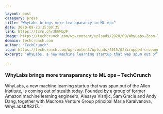 ```yaml
---

layout: post
category: press
title: "WhyLabs brings more transparancy to ML ops"
date: 2020-09-23 15:00:35
link: https://tcrn.ch/3hWMqJF
image: https://techcrunch.com/wp-content/uploads/2020/09/WhyLabs-Zoom-Team.jpg?w=764
domain: techcrunch.com
author: "TechCrunch"
icon: https://techcrunch.com/wp-content/uploads/2015/02/cropped-cropped-favicon-gradient.png?w=180
excerpt: "WhyLabs, a new machine learning startup that was spun out of the Allen Institute, is coming out of stealth today. Founded by a group of former Amazon machine learning engineers, Alessya Visnjic, Sam Gracie and Andy Dang, together with Madrona Venture Group principal Maria Karaivanova, WhyLabs&amp;#8217…"

---
```


### WhyLabs brings more transparancy to ML ops – TechCrunch

WhyLabs, a new machine learning startup that was spun out of the Allen Institute, is coming out of stealth today. Founded by a group of former Amazon machine learning engineers, Alessya Visnjic, Sam Gracie and Andy Dang, together with Madrona Venture Group principal Maria Karaivanova, WhyLabs&amp;#8217…